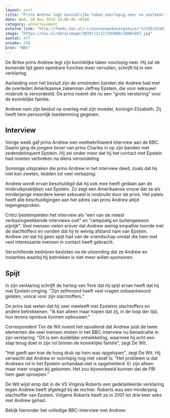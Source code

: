 ```yaml
---
layout: post
title: "Prins Andrew legt koninklijke taken voorlopig neer na veelbekritiseerd interview"
date: Wed, 20 Nov 2019 19:06:46 +0100
category: entertainment
externe_link: "http://feeds.nos.nl/~r/nosnieuwskoningshuis/~3/V2EcVIeKj2w/2311319"
image: "https://nos.nl/data/image/2019/11/17/593889/1008x567.jpg"
aantal: 477
unieke: 268
bron: "NOS"
---
```


<p>De Britse prins Andrew legt zijn koninklijke taken voorlopig neer. Hij zal de komende tijd geen openbare functies meer vervullen, schrijft hij in een verklaring.</p>
<p>Aanleiding voor het besluit zijn de omstreden banden die Andrew had met de overleden Amerikaanse zakenman Jeffrey Epstein, die voor seksueel misbruik is veroordeeld. De prins noemt die nu een "grote verstoring" voor de koninklijke familie.</p>
<p>Andrew nam zijn besluit na overleg met zijn moeder, koningin Elizabeth. Zij heeft hem persoonlijk toestemming gegeven.</p>
<h2>Interview</h2>
<p>Vorige week gaf prins Andrew een veelbekritiseerd interview aan de BBC. Daarin ging de jongere broer van prins Charles in op zijn banden met zedendelinquent Epstein. Hij zei onder meer dat hij het contact met Epstein had moeten verbreken na diens veroordeling.</p>
<p>Sommige uitspraken die prins Andrew in het interview deed, zoals dat hij niet kon zweten, leidden tot veel verbazing:</p>
<p>Andrew wordt ervan beschuldigd dat hij ook mee heeft gedaan aan de misbruikpraktijken van Epstein. Zo zegt een Amerikaanse vrouw dat ze als minderjarige meerdere keren seksueel is misbruikt door de prins. Het paleis heeft alle beschuldigingen aan het adres van prins Andrew altijd tegengesproken.</p>
<p>Critici bestempelden het interview als "een van de meest verbazingwekkende interviews ooit" en "rampzalig en buitengewoon pijnlijk". Veel mensen vielen erover dat Andrew weinig empathie toonde met de slachtoffers en vonden dat hij te weinig afstand nam van Epstein. Andrew zei dat hij geen spijt had van de vriendschap omdat die hem met veel interessante mensen in contact heeft gebracht.</p>
<p>Verschillende bedrijven besloten na de uitzending dat ze Andrew en instanties waarbij hij betrokken is niet meer willen sponsoren.</p>
<h2>Spijt</h2>
<p>In zijn verklaring schrijft de hertog van York dat hij spijt ervan heeft dat hij met Epstein omging. "Zijn zelfmoord heeft veel vragen onbeantwoord gelaten, vooral voor zijn slachtoffers."</p>
<p>De prins laat weten dat hij zeer meeleeft met Epsteins slachtoffers en andere betrokkenen. "Ik kan alleen maar hopen dat zij, in de loop der tijd, hun levens opnieuw kunnen opbouwen."</p>
<p>Correspondent Tim de Wit noemt het opvallend dat Andrew juist de twee elementen die veel mensen misten in het BBC-interview nu benadrukte in zijn verklaring. "Dit is een duidelijke ontwikkeling, waarmee hij echt een stap terug doet in zijn rol binnen de koninklijke familie", zegt De Wit.</p>
<p>"Het geeft aan hoe de hoog druk op hem was opgelopen", zegt De Wit. Hij verwacht dat Andrew er voorlopig nog niet vanaf is: "Het probleem is dat Andrews rol in het Epstein-schandaal niet is opgehelderd. Er zijn alleen maar meer vragen bij gekomen. Het zou bijvoorbeeld kunnen dat de FBI hem gaat oproepen."</p>
<p>De Wit wijst erop dat in de VS Virginia Roberts een gedetailleerde verklaring tegen Andrew heeft afgelegd bij de rechter. Roberts was een minderjarig slachtoffer van Epstein. Volgens Roberts heeft ze in 2001 tot drie keer seks met Andrew gehad.</p>
<p>Bekijk hieronder het volledige BBC-interview met Andrew:</p><img src="http://feeds.feedburner.com/~r/nosnieuwskoningshuis/~4/V2EcVIeKj2w" height="1" width="1" alt=""/>
